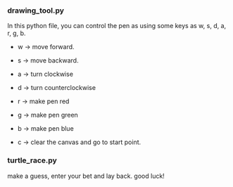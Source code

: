 ### drawing_tool.py

In this python file, you can control the pen as using some keys as w, s, d, a, r, g, b.

- w -> move forward.
- s -> move backward.
- a -> turn clockwise
- d -> turn counterclockwise

- r -> make pen red
- g -> make pen green
- b -> make pen blue

- c -> clear the canvas and go to start point.

### turtle_race.py 

make a guess, enter your bet and lay back. good luck! 